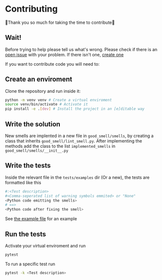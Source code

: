 # Contributing
:tada:Thank you so much for taking the time to contribute:tada:
## Wait!
Before trying to help please tell us what's wrong.
Please check if there is an [open issue](https://github.com/Tadaboody/good_smell/issues?q=is%3Aissue+is%3Aopen+sort%3Aupdated-desc) with your problem.
If there isn't one, [create one](https://github.com/Tadaboody/good_smell/issues/new/choose)

If you want to contribute code you will need to:

## Create an enviroment
Clone the repository and run inside it:
```sh
python -m venv venv # Create a virtual enviroment
source venv/bin/activate # Activate it
pip install -e .[dev] # Install the project in an [e]ditable way
```
## Write the solution
New smells are implented in a new file in `good_smell/smells`, by creating a class that inherits `good_smell/lint_smell.py`.
After implementing the methods add the class to the list `implemented_smells` in `good_smell/smells/__init__.py`

## Write the tests
Inside the relevant file in the `tests/examples` dir (Or a new), the tests are formatted like this
```py
#:<Test description>
#<Comma-seperated list of warning symbols emmited> or "None"
<Python code emitting the smells>
# ==>
<Python code after fixing the smell>

```
See [the example file](tests/examples/example.py) for an example
## Run the tests
Activate your virtual enviroment and run
```sh
pytest
```
To run a specific test run 
```sh
pytest -k <Test description>
```